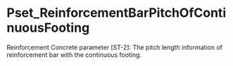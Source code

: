 # Pset_ReinforcementBarPitchOfContinuousFooting

Reinforcement Concrete parameter [ST-2]: The pitch length information of reinforcement  bar with the continuous footing.
